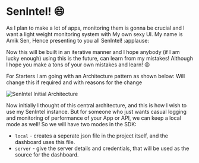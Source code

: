 # SenIntel! :smile:

As I plan to make a lot of apps, monitoring them is gonna be crucial and I want a light weight monitoring system with My own sexy UI. My name is Amik Sen, Hence presenting to you all SenIntel! :applause:

Now this will be built in an iterative manner and I hope anybody (if I am lucky enough) using this is the future, can learn from my mistakes!
Although I hope you make a tons of your own mistakes and learn! :wink:

For Starters I am going with an Architecture pattern as shown below:
Will change this if required and with reasons for the change

![SenIntel Initial Architecture](./Documentaion/SenIntel.png)

Now initially I thought of this central architecture, and this is how I wish to use my SenIntel instance.
But for someone who just wants casual logging and monitoring of performance of your App or API, we can keep a local mode as well! 
So we will have two modes in the SDK:
- `local` - creates a seperate json file in the project itself, and the dashboard uses this file.
- `server` - give the server details and credentials, that will be used as the source for the dashboard.